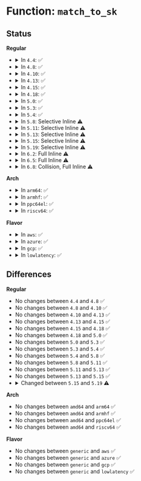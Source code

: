 # Function: <code>match_to_sk</code>

## Status
<b>Regular</b>
<ul>
<li>
<details>
<summary>In <code>4.4</code>: ✅</summary>

```c
unsigned int match_to_sk(struct aa_profile *profile, unsigned int state, struct unix_sock *u, const char **info);
```

**Collision:** Unique Static

**Inline:** No

**Transformation:** False

**Instances:**

```
In security/apparmor/af_unix.c (ffffffff81391970)
Location: security/apparmor/af_unix.c:127
Inline: False
Direct callers:
  - security/apparmor/af_unix.c:profile_sk_perm
  - security/apparmor/af_unix.c:profile_listen_perm
  - security/apparmor/af_unix.c:aa_unix_peer_perm
```
**Symbols:**

```
ffffffff81391970-ffffffff813919b4: match_to_sk (STB_LOCAL)
```
</details>
</li>
<li>
<details>
<summary>In <code>4.8</code>: ✅</summary>

```c
unsigned int match_to_sk(struct aa_profile *profile, unsigned int state, struct unix_sock *u, const char **info);
```

**Collision:** Unique Static

**Inline:** No

**Transformation:** False

**Instances:**

```
In security/apparmor/af_unix.c (ffffffff813ccf60)
Location: security/apparmor/af_unix.c:127
Inline: False
Direct callers:
  - security/apparmor/af_unix.c:aa_unix_peer_perm
  - security/apparmor/af_unix.c:profile_listen_perm
  - security/apparmor/af_unix.c:profile_sk_perm
```
**Symbols:**

```
ffffffff813ccf60-ffffffff813ccfa4: match_to_sk (STB_LOCAL)
```
</details>
</li>
<li>
<details>
<summary>In <code>4.10</code>: ✅</summary>

```c
unsigned int match_to_sk(struct aa_profile *profile, unsigned int state, struct unix_sock *u, const char **info);
```

**Collision:** Unique Static

**Inline:** No

**Transformation:** False

**Instances:**

```
In security/apparmor/af_unix.c (ffffffff813e45e0)
Location: security/apparmor/af_unix.c:127
Inline: False
Direct callers:
  - security/apparmor/af_unix.c:aa_unix_peer_perm
  - security/apparmor/af_unix.c:profile_listen_perm
  - security/apparmor/af_unix.c:profile_sk_perm
```
**Symbols:**

```
ffffffff813e45e0-ffffffff813e4624: match_to_sk (STB_LOCAL)
```
</details>
</li>
<li>
<details>
<summary>In <code>4.13</code>: ✅</summary>

```c
unsigned int match_to_sk(struct aa_profile *profile, unsigned int state, struct unix_sock *u, const char **info);
```

**Collision:** Unique Static

**Inline:** No

**Transformation:** False

**Instances:**

```
In security/apparmor/af_unix.c (ffffffff813f2130)
Location: security/apparmor/af_unix.c:127
Inline: False
Direct callers:
  - security/apparmor/af_unix.c:profile_listen_perm
  - security/apparmor/af_unix.c:profile_sk_perm
```
**Symbols:**

```
ffffffff813f2130-ffffffff813f216d: match_to_sk (STB_LOCAL)
```
</details>
</li>
<li>
<details>
<summary>In <code>4.15</code>: ✅</summary>

```c
unsigned int match_to_sk(struct aa_profile *profile, unsigned int state, struct unix_sock *u, const char **info);
```

**Collision:** Unique Static

**Inline:** No

**Transformation:** False

**Instances:**

```
In security/apparmor/af_unix.c (ffffffff8141a1b0)
Location: security/apparmor/af_unix.c:127
Inline: False
Direct callers:
  - security/apparmor/af_unix.c:profile_listen_perm
  - security/apparmor/af_unix.c:profile_sk_perm
```
**Symbols:**

```
ffffffff8141a1b0-ffffffff8141a1ed: match_to_sk (STB_LOCAL)
```
</details>
</li>
<li>
<details>
<summary>In <code>4.18</code>: ✅</summary>

```c
unsigned int match_to_sk(struct aa_profile *profile, unsigned int state, struct unix_sock *u, const char **info);
```

**Collision:** Unique Static

**Inline:** No

**Transformation:** False

**Instances:**

```
In security/apparmor/af_unix.c (ffffffff8144c2e0)
Location: security/apparmor/af_unix.c:128
Inline: False
Direct callers:
  - security/apparmor/af_unix.c:aa_unix_peer_perm
  - security/apparmor/af_unix.c:profile_listen_perm
  - security/apparmor/af_unix.c:profile_sk_perm
```
**Symbols:**

```
ffffffff8144c2e0-ffffffff8144c31d: match_to_sk (STB_LOCAL)
```
</details>
</li>
<li>
<details>
<summary>In <code>5.0</code>: ✅</summary>

```c
unsigned int match_to_sk(struct aa_profile *profile, unsigned int state, struct unix_sock *u, const char **info);
```

**Collision:** Unique Static

**Inline:** No

**Transformation:** False

**Instances:**

```
In security/apparmor/af_unix.c (ffffffff81469240)
Location: security/apparmor/af_unix.c:128
Inline: False
Direct callers:
  - security/apparmor/af_unix.c:aa_unix_peer_perm
  - security/apparmor/af_unix.c:profile_listen_perm
  - security/apparmor/af_unix.c:profile_sk_perm
```
**Symbols:**

```
ffffffff81469240-ffffffff8146927d: match_to_sk (STB_LOCAL)
```
</details>
</li>
<li>
<details>
<summary>In <code>5.3</code>: ✅</summary>

```c
unsigned int match_to_sk(struct aa_profile *profile, unsigned int state, struct unix_sock *u, const char **info);
```

**Collision:** Unique Static

**Inline:** No

**Transformation:** False

**Instances:**

```
In security/apparmor/af_unix.c (ffffffff81496290)
Location: security/apparmor/af_unix.c:128
Inline: False
Direct callers:
  - security/apparmor/af_unix.c:aa_unix_peer_perm
  - security/apparmor/af_unix.c:profile_listen_perm
  - security/apparmor/af_unix.c:profile_sk_perm
```
**Symbols:**

```
ffffffff81496290-ffffffff814962cf: match_to_sk (STB_LOCAL)
```
</details>
</li>
<li>
<details>
<summary>In <code>5.4</code>: ✅</summary>

```c
unsigned int match_to_sk(struct aa_profile *profile, unsigned int state, struct unix_sock *u, const char **info);
```

**Collision:** Unique Static

**Inline:** No

**Transformation:** False

**Instances:**

```
In security/apparmor/af_unix.c (ffffffff814b01c0)
Location: security/apparmor/af_unix.c:128
Inline: False
Direct callers:
  - security/apparmor/af_unix.c:aa_unix_peer_perm
  - security/apparmor/af_unix.c:profile_listen_perm
  - security/apparmor/af_unix.c:profile_sk_perm
```
**Symbols:**

```
ffffffff814b01c0-ffffffff814b01ff: match_to_sk (STB_LOCAL)
```
</details>
</li>
<li>
<details>
<summary>In <code>5.8</code>: Selective Inline ⚠️</summary>

```c
unsigned int match_to_sk(struct aa_profile *profile, unsigned int state, struct unix_sock *u, const char **info);
```

**Collision:** Unique Static

**Inline:** Selective

**Transformation:** False

**Instances:**

```
In security/apparmor/af_unix.c (ffffffff81510991)
Location: security/apparmor/af_unix.c:128
Inline: True
Inline callers:
  - security/apparmor/af_unix.c:profile_listen_perm
Direct callers:
  - security/apparmor/af_unix.c:profile_sk_perm
```
**Symbols:**

```
ffffffff8150fb00-ffffffff8150fbdc: match_to_sk (STB_LOCAL)
```
</details>
</li>
<li>
<details>
<summary>In <code>5.11</code>: Selective Inline ⚠️</summary>

```c
unsigned int match_to_sk(struct aa_profile *profile, unsigned int state, struct unix_sock *u, const char **info);
```

**Collision:** Unique Static

**Inline:** Selective

**Transformation:** False

**Instances:**

```
In security/apparmor/af_unix.c (ffffffff8152ce91)
Location: security/apparmor/af_unix.c:128
Inline: True
Inline callers:
  - security/apparmor/af_unix.c:profile_listen_perm
Direct callers:
  - security/apparmor/af_unix.c:profile_sk_perm
```
**Symbols:**

```
ffffffff8152c950-ffffffff8152ca2c: match_to_sk (STB_LOCAL)
```
</details>
</li>
<li>
<details>
<summary>In <code>5.13</code>: Selective Inline ⚠️</summary>

```c
unsigned int match_to_sk(struct aa_profile *profile, unsigned int state, struct unix_sock *u, const char **info);
```

**Collision:** Unique Static

**Inline:** Selective

**Transformation:** False

**Instances:**

```
In security/apparmor/af_unix.c (ffffffff81533b11)
Location: security/apparmor/af_unix.c:128
Inline: True
Inline callers:
  - security/apparmor/af_unix.c:profile_listen_perm
Direct callers:
  - security/apparmor/af_unix.c:profile_sk_perm
```
**Symbols:**

```
ffffffff81532c80-ffffffff81532d5c: match_to_sk (STB_LOCAL)
```
</details>
</li>
<li>
<details>
<summary>In <code>5.15</code>: Selective Inline ⚠️</summary>

```c
unsigned int match_to_sk(struct aa_profile *profile, unsigned int state, struct unix_sock *u, const char **info);
```

**Collision:** Unique Static

**Inline:** Selective

**Transformation:** False

**Instances:**

```
In security/apparmor/af_unix.c (ffffffff81592091)
Location: security/apparmor/af_unix.c:128
Inline: True
Inline callers:
  - security/apparmor/af_unix.c:profile_listen_perm
Direct callers:
  - security/apparmor/af_unix.c:profile_sk_perm
```
**Symbols:**

```
ffffffff81591200-ffffffff815912dc: match_to_sk (STB_LOCAL)
```
</details>
</li>
<li>
<details>
<summary>In <code>5.19</code>: Selective Inline ⚠️</summary>

```c
unsigned int match_to_sk(struct aa_dfa *dfa, unsigned int state, struct unix_sock *u, const char **info);
```

**Collision:** Unique Static

**Inline:** Selective

**Transformation:** False

**Instances:**

```
In security/apparmor/af_unix.c (ffffffff81633aa6)
Location: security/apparmor/af_unix.c:137
Inline: True
Inline callers:
  - security/apparmor/af_unix.c:profile_listen_perm
Direct callers:
  - security/apparmor/af_unix.c:profile_sk_perm
```
**Symbols:**

```
ffffffff81632cc0-ffffffff81632de3: match_to_sk (STB_LOCAL)
```
</details>
</li>
<li>
<details>
<summary>In <code>6.2</code>: Full Inline ⚠️</summary>

**Collision:** Unique Static

**Inline:** Full

**Transformation:** False

**Instances:**

```
In security/apparmor/af_unix.c (ffffffff816e8c86)
Location: security/apparmor/af_unix.c:145
Inline: True
Inline callers:
  - security/apparmor/af_unix.c:profile_listen_perm
```
</details>
</li>
<li>
<details>
<summary>In <code>6.5</code>: Full Inline ⚠️</summary>

**Collision:** Unique Static

**Inline:** Full

**Transformation:** False

**Instances:**

```
In security/apparmor/af_unix.c (ffffffff81722435)
Location: security/apparmor/af_unix.c:145
Inline: True
Inline callers:
  - security/apparmor/af_unix.c:profile_listen_perm
```
</details>
</li>
<li>
<details>
<summary>In <code>6.8</code>: Collision, Full Inline ⚠️</summary>

**Collision:** Static-Static Collision

**Inline:** Full

**Transformation:** False

**Instances:**

```
In security/apparmor/af_unix.c (ffffffff81760c55)
Location: security/apparmor/af_unix.c:145
Inline: True
Inline callers:
  - security/apparmor/af_unix.c:profile_listen_perm
```
```
In security/apparmor/af_inet.c (ffffffff8176442d)
Location: security/apparmor/af_inet.c:345
Inline: True
Inline callers:
  - security/apparmor/af_inet.c:aa_inet_file_perm
  - security/apparmor/af_inet.c:inet_label_sock_perm
  - security/apparmor/af_inet.c:aa_inet_opt_perm
  - security/apparmor/af_inet.c:aa_inet_accept_perm
  - security/apparmor/af_inet.c:aa_inet_listen_perm
  - security/apparmor/af_inet.c:aa_inet_bind_perm
  - security/apparmor/af_inet.c:profile_remote_perm
```
</details>
</li>
</ul>
<b>Arch</b>
<ul>
<li>
<details>
<summary>In <code>arm64</code>: ✅</summary>

```c
unsigned int match_to_sk(struct aa_profile *profile, unsigned int state, struct unix_sock *u, const char **info);
```

**Collision:** Unique Static

**Inline:** No

**Transformation:** False

**Instances:**

```
In security/apparmor/af_unix.c (ffff8000105a7ab0)
Location: security/apparmor/af_unix.c:128
Inline: False
Direct callers:
  - security/apparmor/af_unix.c:aa_unix_peer_perm
  - security/apparmor/af_unix.c:profile_listen_perm
  - security/apparmor/af_unix.c:profile_sk_perm
```
**Symbols:**

```
ffff8000105a7ab0-ffff8000105a7b1c: match_to_sk (STB_LOCAL)
```
</details>
</li>
<li>
<details>
<summary>In <code>armhf</code>: ✅</summary>

```c
unsigned int match_to_sk(struct aa_profile *profile, unsigned int state, struct unix_sock *u, const char **info);
```

**Collision:** Unique Static

**Inline:** No

**Transformation:** False

**Instances:**

```
In security/apparmor/af_unix.c (c0757940)
Location: security/apparmor/af_unix.c:128
Inline: False
Direct callers:
  - security/apparmor/af_unix.c:aa_unix_peer_perm
  - security/apparmor/af_unix.c:profile_listen_perm
  - security/apparmor/af_unix.c:profile_sk_perm
```
**Symbols:**

```
c0757940-c0757998: match_to_sk (STB_LOCAL)
```
</details>
</li>
<li>
<details>
<summary>In <code>ppc64el</code>: ✅</summary>

```c
unsigned int match_to_sk(struct aa_profile *profile, unsigned int state, struct unix_sock *u, const char **info);
```

**Collision:** Unique Static

**Inline:** No

**Transformation:** False

**Instances:**

```
In security/apparmor/af_unix.c (c000000000724500)
Location: security/apparmor/af_unix.c:128
Inline: False
Direct callers:
  - security/apparmor/af_unix.c:aa_unix_peer_perm
  - security/apparmor/af_unix.c:profile_listen_perm
  - security/apparmor/af_unix.c:profile_sk_perm
```
**Symbols:**

```
c000000000724500-c000000000724554: match_to_sk (STB_LOCAL)
```
</details>
</li>
<li>
<details>
<summary>In <code>riscv64</code>: ✅</summary>

```c
unsigned int match_to_sk(struct aa_profile *profile, unsigned int state, struct unix_sock *u, const char **info);
```

**Collision:** Unique Static

**Inline:** No

**Transformation:** False

**Instances:**

```
In security/apparmor/af_unix.c (ffffffe0003f1182)
Location: security/apparmor/af_unix.c:128
Inline: False
Direct callers:
  - security/apparmor/af_unix.c:aa_unix_peer_perm
  - security/apparmor/af_unix.c:profile_listen_perm
  - security/apparmor/af_unix.c:profile_sk_perm
```
**Symbols:**

```
ffffffe0003f1182-ffffffe0003f11dc: match_to_sk (STB_LOCAL)
```
</details>
</li>
</ul>
<b>Flavor</b>
<ul>
<li>
<details>
<summary>In <code>aws</code>: ✅</summary>

```c
unsigned int match_to_sk(struct aa_profile *profile, unsigned int state, struct unix_sock *u, const char **info);
```

**Collision:** Unique Static

**Inline:** No

**Transformation:** False

**Instances:**

```
In security/apparmor/af_unix.c (ffffffff814a87a0)
Location: security/apparmor/af_unix.c:128
Inline: False
Direct callers:
  - security/apparmor/af_unix.c:aa_unix_peer_perm
  - security/apparmor/af_unix.c:profile_listen_perm
  - security/apparmor/af_unix.c:profile_sk_perm
```
**Symbols:**

```
ffffffff814a87a0-ffffffff814a87df: match_to_sk (STB_LOCAL)
```
</details>
</li>
<li>
<details>
<summary>In <code>azure</code>: ✅</summary>

```c
unsigned int match_to_sk(struct aa_profile *profile, unsigned int state, struct unix_sock *u, const char **info);
```

**Collision:** Unique Static

**Inline:** No

**Transformation:** False

**Instances:**

```
In security/apparmor/af_unix.c (ffffffff814991c0)
Location: security/apparmor/af_unix.c:128
Inline: False
Direct callers:
  - security/apparmor/af_unix.c:aa_unix_peer_perm
  - security/apparmor/af_unix.c:profile_listen_perm
  - security/apparmor/af_unix.c:profile_sk_perm
```
**Symbols:**

```
ffffffff814991c0-ffffffff814991ff: match_to_sk (STB_LOCAL)
```
</details>
</li>
<li>
<details>
<summary>In <code>gcp</code>: ✅</summary>

```c
unsigned int match_to_sk(struct aa_profile *profile, unsigned int state, struct unix_sock *u, const char **info);
```

**Collision:** Unique Static

**Inline:** No

**Transformation:** False

**Instances:**

```
In security/apparmor/af_unix.c (ffffffff814a4840)
Location: security/apparmor/af_unix.c:128
Inline: False
Direct callers:
  - security/apparmor/af_unix.c:aa_unix_peer_perm
  - security/apparmor/af_unix.c:profile_listen_perm
  - security/apparmor/af_unix.c:profile_sk_perm
```
**Symbols:**

```
ffffffff814a4840-ffffffff814a487f: match_to_sk (STB_LOCAL)
```
</details>
</li>
<li>
<details>
<summary>In <code>lowlatency</code>: ✅</summary>

```c
unsigned int match_to_sk(struct aa_profile *profile, unsigned int state, struct unix_sock *u, const char **info);
```

**Collision:** Unique Static

**Inline:** No

**Transformation:** False

**Instances:**

```
In security/apparmor/af_unix.c (ffffffff814bd0d0)
Location: security/apparmor/af_unix.c:128
Inline: False
Direct callers:
  - security/apparmor/af_unix.c:aa_unix_peer_perm
  - security/apparmor/af_unix.c:profile_listen_perm
  - security/apparmor/af_unix.c:profile_sk_perm
```
**Symbols:**

```
ffffffff814bd0d0-ffffffff814bd10f: match_to_sk (STB_LOCAL)
```
</details>
</li>
</ul>

## Differences
<b>Regular</b>
<ul>
<li>
No changes between <code>4.4</code> and <code>4.8</code> ✅
</li>
<li>
No changes between <code>4.8</code> and <code>4.10</code> ✅
</li>
<li>
No changes between <code>4.10</code> and <code>4.13</code> ✅
</li>
<li>
No changes between <code>4.13</code> and <code>4.15</code> ✅
</li>
<li>
No changes between <code>4.15</code> and <code>4.18</code> ✅
</li>
<li>
No changes between <code>4.18</code> and <code>5.0</code> ✅
</li>
<li>
No changes between <code>5.0</code> and <code>5.3</code> ✅
</li>
<li>
No changes between <code>5.3</code> and <code>5.4</code> ✅
</li>
<li>
No changes between <code>5.4</code> and <code>5.8</code> ✅
</li>
<li>
No changes between <code>5.8</code> and <code>5.11</code> ✅
</li>
<li>
No changes between <code>5.11</code> and <code>5.13</code> ✅
</li>
<li>
No changes between <code>5.13</code> and <code>5.15</code> ✅
</li>
<li>
<details>
<summary>Changed between <code>5.15</code> and <code>5.19</code> ⚠️</summary>
<ul>
<li>
<b>Param added. </b>
<code>struct aa_dfa *dfa</code>
</li>
<li>
<b>Param removed. </b>
<code>struct aa_profile *profile</code>
</li>
</ul>
</details>
</li>
</ul>
<b>Arch</b>
<ul>
<li>
No changes between <code>amd64</code> and <code>arm64</code> ✅
</li>
<li>
No changes between <code>amd64</code> and <code>armhf</code> ✅
</li>
<li>
No changes between <code>amd64</code> and <code>ppc64el</code> ✅
</li>
<li>
No changes between <code>amd64</code> and <code>riscv64</code> ✅
</li>
</ul>
<b>Flavor</b>
<ul>
<li>
No changes between <code>generic</code> and <code>aws</code> ✅
</li>
<li>
No changes between <code>generic</code> and <code>azure</code> ✅
</li>
<li>
No changes between <code>generic</code> and <code>gcp</code> ✅
</li>
<li>
No changes between <code>generic</code> and <code>lowlatency</code> ✅
</li>
</ul>
